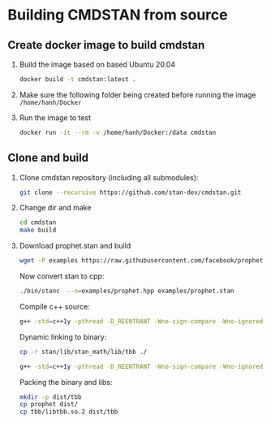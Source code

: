 # Building CMDSTAN from source


## Create docker image to build cmdstan

1. Build the image based on based Ubuntu 20.04
	```sh
	docker build -t cmdstan:latest .
	```

2. Make sure the following folder being created before running the image
	`/home/hanh/Docker`

3. Run the image to test
	```sh
	docker run -it --rm -v /home/hanh/Docker:/data cmdstan
	```

## Clone and build

1. Clone cmdstan repository (including all submodules):
	```sh
	git clone --recursive https://github.com/stan-dev/cmdstan.git
	```

2. Change dir and make
	```sh
	cd cmdstan
	make build
	```

3. Download prophet.stan and build
	```sh
	wget -P examples https://raw.githubusercontent.com/facebook/prophet/main/python/stan/prophet.stan
	```
	
	Now convert stan to cpp:
	```sh
	./bin/stanc  --o=examples/prophet.hpp examples/prophet.stan
	```
	
	Compile c++ source:
	```sh
	g++ -std=c++1y -pthread -D_REENTRANT -Wno-sign-compare -Wno-ignored-attributes      -I stan/lib/stan_math/lib/tbb_2020.3/include    -O3 -I src -I stan/src -I stan/lib/rapidjson_1.1.0/ -I lib/CLI11-1.9.1/ -I stan/lib/stan_math/ -I stan/lib/stan_math/lib/eigen_3.4.0 -I stan/lib/stan_math/lib/boost_1.84.0 -I stan/lib/stan_math/lib/sundials_6.1.1/include -I stan/lib/stan_math/lib/sundials_6.1.1/src/sundials    -DBOOST_DISABLE_ASSERTS          -c -Wno-ignored-attributes   -x c++ -o examples/prophet.o examples/prophet.hpp
	```
	
	Dynamic linking to binary:
	```sh
	cp -r stan/lib/stan_math/lib/tbb ./
	```
	
	```sh
	g++ -std=c++1y -pthread -D_REENTRANT -Wno-sign-compare -Wno-ignored-attributes      -I stan/lib/stan_math/lib/tbb_2020.3/include    -O3 -I src -I stan/src -I stan/lib/rapidjson_1.1.0/ -I lib/CLI11-1.9.1/ -I stan/lib/stan_math/ -I stan/lib/stan_math/lib/eigen_3.4.0 -I stan/lib/stan_math/lib/boost_1.84.0 -I stan/lib/stan_math/lib/sundials_6.1.1/include -I stan/lib/stan_math/lib/sundials_6.1.1/src/sundials    -DBOOST_DISABLE_ASSERTS               -Wl,-L,tbb -Wl,-rpath,tbb        examples/prophet.o src/cmdstan/main.o       -ltbb   stan/lib/stan_math/lib/sundials_6.1.1/lib/libsundials_nvecserial.a stan/lib/stan_math/lib/sundials_6.1.1/lib/libsundials_cvodes.a stan/lib/stan_math/lib/sundials_6.1.1/lib/libsundials_idas.a stan/lib/stan_math/lib/sundials_6.1.1/lib/libsundials_kinsol.a  stan/lib/stan_math/lib/tbb/libtbb.so.2 -o prophet
	```
	
	Packing the binary and libs:
	```sh
	mkdir -p dist/tbb
	cp prophet dist/
	cp tbb/libtbb.so.2 dist/tbb
	```
